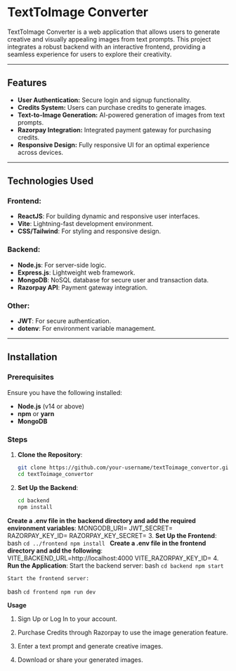 # TextToImage Converter

TextToImage Converter is a web application that allows users to generate creative and visually appealing images from text prompts. This project integrates a robust backend with an interactive frontend, providing a seamless experience for users to explore their creativity.

---

## Features

- **User Authentication:** Secure login and signup functionality.
- **Credits System:** Users can purchase credits to generate images.
- **Text-to-Image Generation:** AI-powered generation of images from text prompts.
- **Razorpay Integration:** Integrated payment gateway for purchasing credits.
- **Responsive Design:** Fully responsive UI for an optimal experience across devices.

---

## Technologies Used

### Frontend:
- **ReactJS**: For building dynamic and responsive user interfaces.
- **Vite**: Lightning-fast development environment.
- **CSS/Tailwind**: For styling and responsive design.

### Backend:
- **Node.js**: For server-side logic.
- **Express.js**: Lightweight web framework.
- **MongoDB**: NoSQL database for secure user and transaction data.
- **Razorpay API**: Payment gateway integration.

### Other:
- **JWT**: For secure authentication.
- **dotenv**: For environment variable management.

---

## Installation

### Prerequisites
Ensure you have the following installed:
- **Node.js** (v14 or above)
- **npm** or **yarn**
- **MongoDB**

### Steps

1. **Clone the Repository**:
   ```bash
   git clone https://github.com/your-username/textToimage_convertor.git
   cd textToimage_convertor
2. **Set Up the Backend**:
   ```bash
   cd backend
   npm install
 **Create a .env file in the backend directory and add the required environment variables**:
   MONGODB_URI=<your-mongodb-uri>
   JWT_SECRET=<your-jwt-secret>
   RAZORPAY_KEY_ID=<your-razorpay-key-id>
   RAZORPAY_KEY_SECRET=<your-razorpay-key-secret>
3. **Set Up the Frontend**:
      bash
   `cd ../frontend
   npm install `
 **Create a .env file in the frontend directory and add the following**:
   VITE_BACKEND_URL=http://localhost:4000
   VITE_RAZORPAY_KEY_ID=<your-razorpay-key-id>
4. **Run the Application**:
   Start the backend server:
   bash
    `cd backend
    npm start`
    
    Start the frontend server:
   bash
    `cd frontend
    npm run dev`
   
   **Usage**
   1. Sign Up or Log In to your account.
    
   2. Purchase Credits through Razorpay to use the image generation feature.
    
   3. Enter a text prompt and generate creative images.
    
   4. Download or share your generated images.


